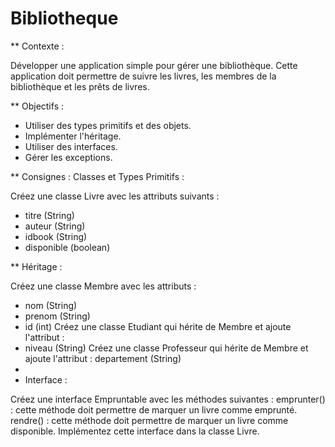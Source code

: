 # Bibliotheque
** Contexte :

Développer une application simple pour gérer une bibliothèque. 
Cette application doit permettre de suivre les livres, les membres de la bibliothèque et les prêts de livres.

** Objectifs :
- Utiliser des types primitifs et des objets.
- Implémenter l'héritage.
- Utiliser des interfaces.
- Gérer les exceptions.

** Consignes :
Classes et Types Primitifs :

Créez une classe Livre avec les attributs suivants :
- titre (String)
- auteur (String)
- idbook (String)
- disponible (boolean)

** Héritage :

Créez une classe Membre avec les attributs :
- nom (String)
- prenom (String)
- id (int)
Créez une classe Etudiant qui hérite de Membre et ajoute l'attribut :
- niveau (String)
Créez une classe Professeur qui hérite de Membre et ajoute l'attribut :
departement (String)
- 
- Interface :

Créez une interface Empruntable avec les méthodes suivantes :
emprunter() : cette méthode doit permettre de marquer un livre comme emprunté.
rendre() : cette méthode doit permettre de marquer un livre comme disponible.
Implémentez cette interface dans la classe Livre.

